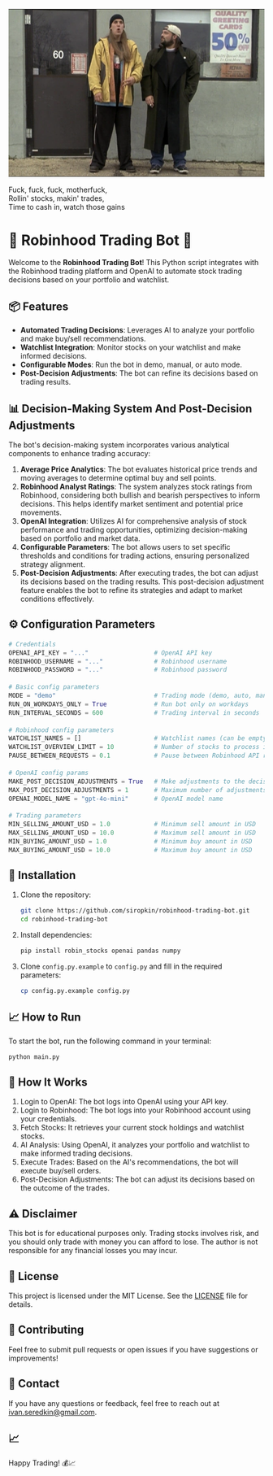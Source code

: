 ![Jay and Silent Bob](jay_and_silent_bob.png)

Fuck, fuck, fuck, motherfuck,<br />
Rollin' stocks, makin' trades,<br />
Time to cash in, watch those gains

# 🚀 Robinhood Trading Bot 🤖
Welcome to the **Robinhood Trading Bot**! This Python script integrates with the Robinhood trading platform and OpenAI to automate stock trading decisions based on your portfolio and watchlist.

## 📦 Features
- **Automated Trading Decisions**: Leverages AI to analyze your portfolio and make buy/sell recommendations.
- **Watchlist Integration**: Monitor stocks on your watchlist and make informed decisions.
- **Configurable Modes**: Run the bot in demo, manual, or auto mode.
- **Post-Decision Adjustments**: The bot can refine its decisions based on trading results.

## 📊 Decision-Making System And Post-Decision Adjustments
The bot's decision-making system incorporates various analytical components to enhance trading accuracy:
1. **Average Price Analytics**: The bot evaluates historical price trends and moving averages to determine optimal buy and sell points.
2. **Robinhood Analyst Ratings**: The system analyzes stock ratings from Robinhood, considering both bullish and bearish perspectives to inform decisions. This helps identify market sentiment and potential price movements.
3. **OpenAI Integration**: Utilizes AI for comprehensive analysis of stock performance and trading opportunities, optimizing decision-making based on portfolio and market data.
4. **Configurable Parameters**: The bot allows users to set specific thresholds and conditions for trading actions, ensuring personalized strategy alignment.
5. **Post-Decision Adjustments**: After executing trades, the bot can adjust its decisions based on the trading results. This post-decision adjustment feature enables the bot to refine its strategies and adapt to market conditions effectively.

## ⚙️ Configuration Parameters
```python
# Credentials
OPENAI_API_KEY = "..."                  # OpenAI API key
ROBINHOOD_USERNAME = "..."              # Robinhood username
ROBINHOOD_PASSWORD = "..."              # Robinhood password

# Basic config parameters
MODE = "demo"                           # Trading mode (demo, auto, manual)
RUN_ON_WORKDAYS_ONLY = True             # Run bot only on workdays
RUN_INTERVAL_SECONDS = 600              # Trading interval in seconds

# Robinhood config parameters
WATCHLIST_NAMES = []                    # Watchlist names (can be empty, or "My First List", "My Second List", etc.)
WATCHLIST_OVERVIEW_LIMIT = 10           # Number of stocks to process in decision-making (e.g. 20)
PAUSE_BETWEEN_REQUESTS = 0.1            # Pause between Robinhood API requests in seconds to avoid rate limiting

# OpenAI config params
MAKE_POST_DECISION_ADJUSTMENTS = True   # Make adjustments to the decision after the decision is made based on the trading results
MAX_POST_DECISION_ADJUSTMENTS = 1       # Maximum number of adjustments to make
OPENAI_MODEL_NAME = "gpt-4o-mini"       # OpenAI model name

# Trading parameters
MIN_SELLING_AMOUNT_USD = 1.0            # Minimum sell amount in USD
MAX_SELLING_AMOUNT_USD = 10.0           # Maximum sell amount in USD
MIN_BUYING_AMOUNT_USD = 1.0             # Minimum buy amount in USD
MAX_BUYING_AMOUNT_USD = 10.0            # Maximum buy amount in USD
```

## 🔑 Installation
1. Clone the repository:
    ```sh
    git clone https://github.com/siropkin/robinhood-trading-bot.git
    cd robinhood-trading-bot
    ```

2. Install dependencies:
    ```sh
    pip install robin_stocks openai pandas numpy
    ```

3. Clone `config.py.example` to `config.py` and fill in the required parameters:
    ```sh
    cp config.py.example config.py
    ```

## 📈 How to Run
To start the bot, run the following command in your terminal:
   ```sh
   python main.py
   ```

## 💬 How It Works
1. Login to OpenAI: The bot logs into OpenAI using your API key.
2. Login to Robinhood: The bot logs into your Robinhood account using your credentials.
3. Fetch Stocks: It retrieves your current stock holdings and watchlist stocks.
4. AI Analysis: Using OpenAI, it analyzes your portfolio and watchlist to make informed trading decisions.
5. Execute Trades: Based on the AI's recommendations, the bot will execute buy/sell orders.
6. Post-Decision Adjustments: The bot can adjust its decisions based on the outcome of the trades.


## ⚠️ Disclaimer
This bot is for educational purposes only. Trading stocks involves risk, and you should only trade with money you can afford to lose. The author is not responsible for any financial losses you may incur.

## 📄 License
This project is licensed under the MIT License. See the [LICENSE](LICENSE) file for details.

## 🤝 Contributing
Feel free to submit pull requests or open issues if you have suggestions or improvements!


## 📧 Contact

If you have any questions or feedback, feel free to reach out at [ivan.seredkin@gmail.com](mailto:ivan.seredkin@gmail.com).


## 📈
Happy Trading! 💰📈

